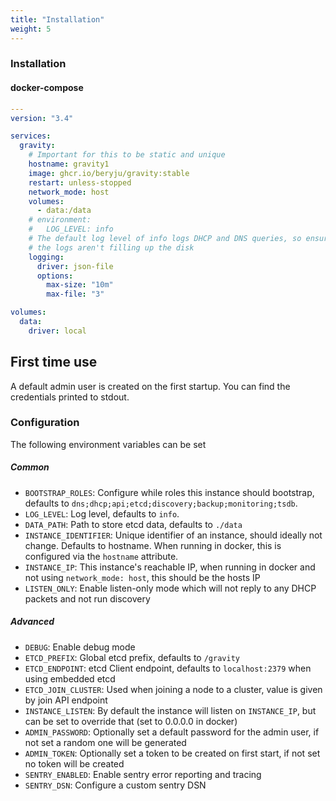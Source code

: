 ```yaml
---
title: "Installation"
weight: 5
---
```


### Installation

#### docker-compose

```yaml
---
version: "3.4"

services:
  gravity:
    # Important for this to be static and unique
    hostname: gravity1
    image: ghcr.io/beryju/gravity:stable
    restart: unless-stopped
    network_mode: host
    volumes:
      - data:/data
    # environment:
    #   LOG_LEVEL: info
    # The default log level of info logs DHCP and DNS queries, so ensure
    # the logs aren't filling up the disk
    logging:
      driver: json-file
      options:
        max-size: "10m"
        max-file: "3"

volumes:
  data:
    driver: local
```

## First time use

A default admin user is created on the first startup. You can find the credentials printed to stdout.

### Configuration

The following environment variables can be set

##### Common

- `BOOTSTRAP_ROLES`: Configure while roles this instance should bootstrap, defaults to `dns;dhcp;api;etcd;discovery;backup;monitoring;tsdb`.
- `LOG_LEVEL`: Log level, defaults to `info`.
- `DATA_PATH`: Path to store etcd data, defaults to `./data`
- `INSTANCE_IDENTIFIER`: Unique identifier of an instance, should ideally not change. Defaults to hostname. When running in docker, this is configured via the `hostname` attribute.
- `INSTANCE_IP`: This instance's reachable IP, when running in docker and not using `network_mode: host`, this should be the hosts IP
- `LISTEN_ONLY`: Enable listen-only mode which will not reply to any DHCP packets and not run discovery

##### Advanced

- `DEBUG`: Enable debug mode
- `ETCD_PREFIX`: Global etcd prefix, defaults to `/gravity`
- `ETCD_ENDPOINT`: etcd Client endpoint, defaults to `localhost:2379` when using embedded etcd
- `ETCD_JOIN_CLUSTER`: Used when joining a node to a cluster, value is given by join API endpoint
- `INSTANCE_LISTEN`: By default the instance will listen on `INSTANCE_IP`, but can be set to override that (set to 0.0.0.0 in docker)
- `ADMIN_PASSWORD`: Optionally set a default password for the admin user, if not set a random one will be generated
- `ADMIN_TOKEN`: Optionally set a token to be created on first start, if not set no token will be created
- `SENTRY_ENABLED`: Enable sentry error reporting and tracing
- `SENTRY_DSN`: Configure a custom sentry DSN

